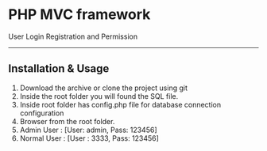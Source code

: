# PHP MVC framework
User Login Registration and Permission

----
## Installation & Usage

1. Download the archive or clone the project using git
2. Inside the root folder you will found the SQL file. 
3. Inside root folder has config.php file for database connection configuration
4. Browser from the root folder. 
5. Admin User : [User: admin, Pass: 123456]
5. Normal User : [User : 3333, Pass: 123456]


